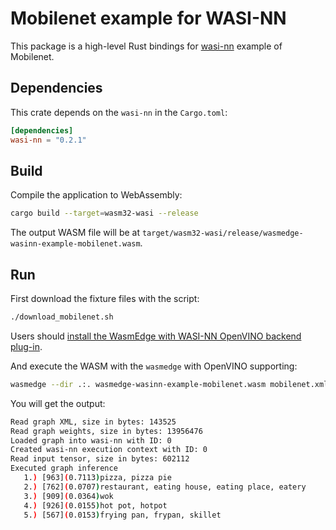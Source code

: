 # Mobilenet example for WASI-NN

This package is a high-level Rust bindings for [wasi-nn] example of Mobilenet.

[wasi-nn]: https://github.com/WebAssembly/wasi-nn

## Dependencies

This crate depends on the `wasi-nn` in the `Cargo.toml`:

```toml
[dependencies]
wasi-nn = "0.2.1"
```

## Build

Compile the application to WebAssembly:

```bash
cargo build --target=wasm32-wasi --release
```

The output WASM file will be at `target/wasm32-wasi/release/wasmedge-wasinn-example-mobilenet.wasm`.

## Run

First download the fixture files with the script:

```bash
./download_mobilenet.sh
```

Users should [install the WasmEdge with WASI-NN OpenVINO backend plug-in](https://wasmedge.org/book/en/write_wasm/rust/wasinn.html#get-wasmedge-with-wasi-nn-plug-in-openvino-backend).

And execute the WASM with the `wasmedge` with OpenVINO supporting:

```bash
wasmedge --dir .:. wasmedge-wasinn-example-mobilenet.wasm mobilenet.xml mobilenet.bin tensor-1x224x224x3-f32.bgr
```

You will get the output:

```bash
Read graph XML, size in bytes: 143525
Read graph weights, size in bytes: 13956476
Loaded graph into wasi-nn with ID: 0
Created wasi-nn execution context with ID: 0
Read input tensor, size in bytes: 602112
Executed graph inference
   1.) [963](0.7113)pizza, pizza pie
   2.) [762](0.0707)restaurant, eating house, eating place, eatery
   3.) [909](0.0364)wok
   4.) [926](0.0155)hot pot, hotpot
   5.) [567](0.0153)frying pan, frypan, skillet
```
